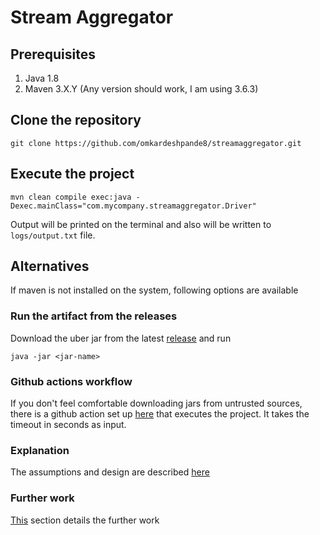 # Stream Aggregator

## Prerequisites
1. Java 1.8
2. Maven 3.X.Y (Any version should work, I am using 3.6.3)

## Clone the repository
```
git clone https://github.com/omkardeshpande8/streamaggregator.git
```

## Execute the project
```
mvn clean compile exec:java -Dexec.mainClass="com.mycompany.streamaggregator.Driver"
```
Output will be printed on the terminal and also will be written to `logs/output.txt` file.

## Alternatives
If maven is not installed on the system, following options are available
### Run the artifact from the releases
Download the uber jar from the latest [release](https://github.com/omkardeshpande8/streamaggregator/releases) and run
```
java -jar <jar-name>
```
### Github actions workflow
If you don't feel comfortable downloading jars from untrusted sources, there is a github action set up [here](https://github.com/omkardeshpande8/streamaggregator/actions/workflows/run.yml) that executes the project. It takes the timeout in seconds as input.

### Explanation
The assumptions and design are described [here](docs/explanation.md)

### Further work
[This](docs/further.md) section details the further work
